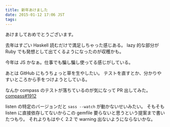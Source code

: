 ```yaml
---
title: 新年あけました
date: 2015-01-12 17:06 JST
tags:
---
```


あけましておめでとうございます。

去年はすごい Haskell 読むだけで満足しちゃった感じある。
lazy 的な部分が Ruby でも発想として出てくるようになったのが収穫かも。

今年は JS かなぁ。仕事でも騙し騙し使ってる感じがしている。

あとは GitHub にもうちょっと草を生やしたい。
テストを直すとか、分かりやすいところから手をつけようとしている。

なんか compass のテストが落ちているのが気になって PR 出してみた。
[compass#1912](https://github.com/Compass/compass/pull/1912)

listen の特定のバージョンだと `sass --watch` が動かないせいみたい。
そもそも listen に直接依存してないからこの gemfile 要らないと思うという提案まで書いたつもり。
それよりもはやく 2.2 で warning 出ないようにならないかな。
